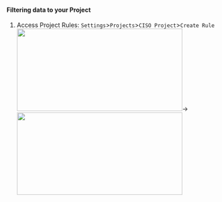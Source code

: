 #### Filtering data to your Project

1. Access Project Rules: `Settings`>`Projects`>`CISO Project`>`Create Rule`
<kbd><img src="https://raw.githubusercontent.com/danf425/ChefAutomate_LimitViewability/master/images/a2-projects-accesscisoproject.png" width="380" height="190"></kbd>→<kbd><img src="https://raw.githubusercontent.com/danf425/ChefAutomate_LimitViewability/master/images/a2-projects-accessrulecreation.png" width="380" height="190"></kbd>  